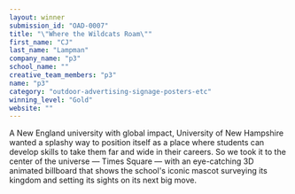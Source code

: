 ```yaml
---
layout: winner
submission_id: "OAD-0007"
title: "\"Where the Wildcats Roam\""
first_name: "CJ"
last_name: "Lampman"
company_name: "p3"
school_name: ""
creative_team_members: "p3"
name: "p3"
category: "outdoor-advertising-signage-posters-etc"
winning_level: "Gold"
website: ""
---
```


A New England university with global impact, University of New Hampshire wanted a splashy way to position itself as a place where students can develop skills to take them far and wide in their careers. So we took it to the center of the universe — Times Square — with an eye-catching 3D animated billboard that shows the school's iconic mascot surveying its kingdom and setting its sights on its next big move.
